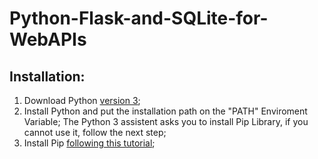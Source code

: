 # Python-Flask-and-SQLite-for-WebAPIs

## Installation:
1. Download Python [version 3](https://www.python.org/downloads/);
2. Install Python and put the installation path on the "PATH" Enviroment Variable;
The Python 3 assistent asks you to install Pip Library, if you cannot use it, follow the next step;
3. Install Pip [following this tutorial](https://www.youtube.com/watch?v=zPMr0lEMqpo);
